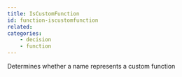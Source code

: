 ```yaml
---
title: IsCustomFunction
id: function-iscustomfunction
related:
categories:
    - decision
    - function
---
```


Determines whether a name represents a custom function
